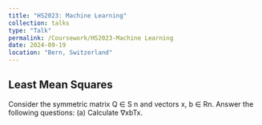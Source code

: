 ```yaml
---
title: "HS2023: Machine Learning"
collection: talks
type: "Talk"
permalink: /Coursework/HS2023-Machine Learning
date: 2024-09-19
location: "Bern, Switzerland"
---
```


## Least Mean Squares
Consider the symmetric matrix Q ∈ S n and vectors x, b ∈ Rn. 
Answer the following questions:
(a) Calculate ∇xbTx.
